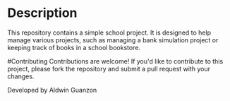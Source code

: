 # Description
This repository contains a simple school project. It is designed to help manage various projects, such as managing a bank simulation project or keeping track of books in a school bookstore.
 
#Contributing
Contributions are welcome! If you'd like to contribute to this project, please fork the repository and submit a pull request with your changes.

Developed by Aldwin Guanzon
